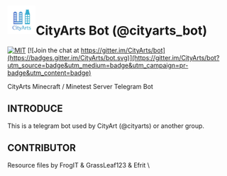 <img align="left" width="64px" src="logo.jpg" />

# CityArts Bot (@cityarts_bot)

[![MIT][s1]][li] [![Join the chat at https://gitter.im/CityArts/bot](https://badges.gitter.im/CityArts/bot.svg)](https://gitter.im/CityArts/bot?utm_source=badge&utm_medium=badge&utm_campaign=pr-badge&utm_content=badge)

[s1]: https://img.shields.io/badge/License-MIT-blue.svg

[li]: LICENSE

CityArts Minecraft / Minetest Server Telegram Bot

## INTRODUCE

This is a telegram bot used by CityArt (@cityarts) or another group.

## CONTRIBUTOR

Resource files by FrogIT & GrassLeaf123 & Efrit \
